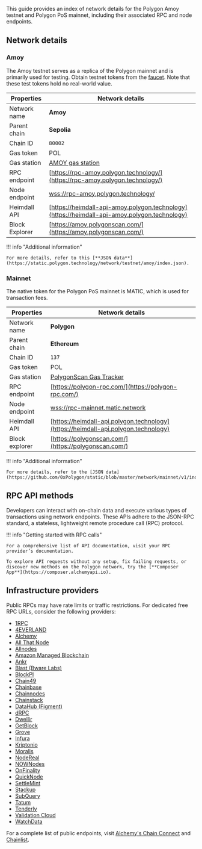 <!--
---
comments: true
---
-->

This guide provides an index of network details for the Polygon Amoy testnet and Polygon PoS mainnet, including their associated RPC and node endpoints.

## Network details

### Amoy

The Amoy testnet serves as a replica of the Polygon mainnet and is primarily used for testing. Obtain testnet tokens from the [faucet](https://faucet.polygon.technology/). Note that these test tokens hold no real-world value.

| Properties       | Network details                                                                                    |
| ---------------- | -------------------------------------------------------------------------------------------------- |
| Network name     | **Amoy**                                                                                           |
| Parent chain     | **Sepolia**                                                                                        |
| Chain ID         | `80002`                                                                                            |
| Gas token        | POL                                                                                              |
| Gas station      | [AMOY gas station](https://gasstation-testnet.polygon.technology/amoy)                             |
| RPC endpoint     | [https://rpc-amoy.polygon.technology/](https://rpc-amoy.polygon.technology/)                       |
| Node endpoint    | [wss://rpc-amoy.polygon.technology/](wss://rpc-amoy.polygon.technology/)                           |
| Heimdall API     | [https://heimdall-api-amoy.polygon.technology](https://heimdall-api-amoy.polygon.technology)       |
| Block Explorer   | [https://amoy.polygonscan.com/](https://amoy.polygonscan.com/)                                     |

!!! info "Additional information"

    For more details, refer to this [**JSON data**](https://static.polygon.technology/network/testnet/amoy/index.json).


### Mainnet

The native token for the Polygon PoS mainnet is MATIC, which is used for transaction fees.

| Properties       | Network details                                                                                    |
| ---------------- | -------------------------------------------------------------------------------------------------- |
| Network name     | **Polygon**                                                                                        |
| Parent chain     | **Ethereum**                                                                                       |
| Chain ID         | `137`                                                                                              |
| Gas token        | POL                                                                                              |
| Gas station      | [PolygonScan Gas Tracker](https://polygonscan.com/gastracker)                                      |
| RPC endpoint     | [https://polygon-rpc.com/](https://polygon-rpc.com/)                                               |
| Node endpoint    | [wss://rpc-mainnet.matic.network](wss://rpc-mainnet.matic.network)                                 |
| Heimdall API     | [https://heimdall-api.polygon.technology](https://heimdall-api.polygon.technology)                 |
| Block explorer   | [https://polygonscan.com/](https://polygonscan.com/)                                               |


!!! info "Additional information"
    
    For more details, refer to the [JSON data](https://github.com/0xPolygon/static/blob/master/network/mainnet/v1/index.json).

## RPC API methods

Developers can interact with on-chain data and execute various types of transactions using network endpoints. These APIs adhere to the JSON-RPC standard, a stateless, lightweight remote procedure call (RPC) protocol.

!!! info "Getting started with RPC calls"

    For a comprehensive list of API documentation, visit your RPC provider’s documentation. 
    
    To explore API requests without any setup, fix failing requests, or discover new methods on the Polygon network, try the [**Composer App**](https://composer.alchemyapi.io).


## Infrastructure providers

Public RPCs may have rate limits or traffic restrictions. For dedicated free RPC URLs, consider the following providers:

- [1RPC](https://1rpc.io/)
- [4EVERLAND](https://docs.4everland.org/rpc-beta/polygon)
- [Alchemy](https://www.alchemy.com/)
- [All That Node](https://www.allthatnode.com/polygon.dsrv)
- [Allnodes](https://polygon.publicnode.com)
- [Amazon Managed Blockchain](https://aws.amazon.com/managed-blockchain/)
- [Ankr](https://www.ankr.com/)
- [Blast (Bware Labs)](https://blastapi.io/)
- [BlockPI](https://blockpi.io/)
- [Chain49](https://chain49.com/)
- [Chainbase](https://chainbase.com/)
- [Chainnodes](https://www.chainnodes.org/)
- [Chainstack](https://chainstack.com/build-better-with-polygon/)
- [DataHub (Figment)](https://datahub.figment.io)
- [dRPC](https://drpc.org/chainlist/polygon)
- [Dwellir](https://www.dwellir.com/networks/polygon)
- [GetBlock](https://getblock.io/en/)
- [Grove](https://grove.city/)
- [Infura](https://infura.io)
- [Kriptonio](https://kriptonio.com/)
- [Moralis](https://moralis.io/nodes/?utm_source=polygon-docs&utm_medium=partner-docs)
- [NodeReal](https://nodereal.io)
- [NOWNodes](https://nownodes.io/nodes/polygon-matic)
- [OnFinality](https://onfinality.io/)
- [QuickNode](https://www.quicknode.com/chains/matic)
- [SettleMint](https://docs.settlemint.com/docs/polygon-connect-to-a-node)
- [Stackup](https://www.stackup.sh/)
- [SubQuery](https://subquery.network/rpc)
- [Tatum](https://tatum.io/)
- [Tenderly](https://tenderly.co/web3-gateway)
- [Validation Cloud](https://app.validationcloud.io)
- [WatchData](https://docs.watchdata.io/blockchain-apis/polygon-api)

For a complete list of public endpoints, visit [Alchemy's Chain Connect](https://www.alchemy.com/chain-connect/chain/polygon-pos) and [Chainlist](https://chainlist.org/?search=Polygon+Mainnet).
